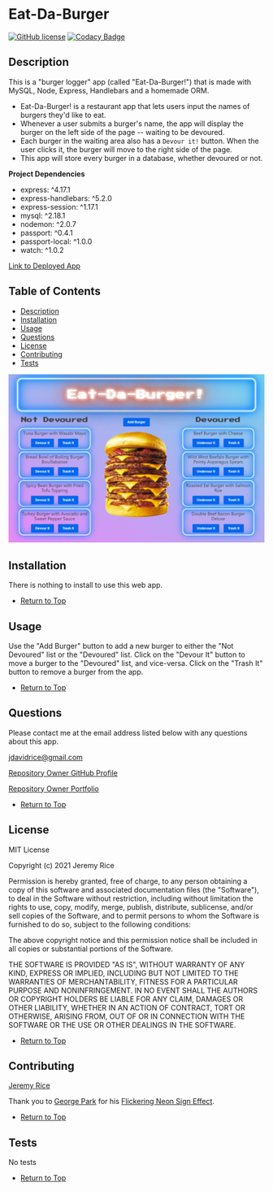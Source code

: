 # Eat-Da-Burger 
[![GitHub license](https://img.shields.io/github/license/jdavidrice/burger)](https://github.com/jdavidrice/burger/blob/master/LICENSE)
[![Codacy Badge](https://app.codacy.com/project/badge/Grade/21be935f62a64535871bb70d02f946e4)](https://www.codacy.com/gh/jdavidrice/burger/dashboard?utm_source=github.com&amp;utm_medium=referral&amp;utm_content=jdavidrice/burger&amp;utm_campaign=Badge_Grade)

## Description 

This is a "burger logger"  app (called "Eat-Da-Burger!") that is made with MySQL, Node, Express, Handlebars and a homemade ORM.
*   Eat-Da-Burger! is a restaurant app that lets users input the names of burgers they'd like to eat.
*   Whenever a user submits a burger's name, the app will display the burger on the left side of the page -- waiting to be devoured.
*   Each burger in the waiting area also has a `Devour it!` button. When the user clicks it, the burger will move to the right side of the page.
*   This app will store every burger in a database, whether devoured or not.

**Project Dependencies**

- express: ^4.17.1
- express-handlebars: ^5.2.0
- express-session: ^1.17.1
- mysql: ^2.18.1
- nodemon: ^2.0.7
- passport: ^0.4.1
- passport-local: ^1.0.0
- watch: ^1.0.2

[Link to Deployed App](https://warm-sea-12669.herokuapp.com/)

## Table of Contents

*   [Description](#Description)
*   [Installation](#Installation)
*   [Usage](#Usage)
*   [Questions](#Questions)
*   [License](#License)
*   [Contributing](#Contributing)
*   [Tests](#Tests)

![Sample Picture of App](public/assets/images/burger_app.png)
## Installation
 
 There is nothing to install to use this web app.

*   [Return to Top](#Eat-Da-Burger)

## Usage 
Use the "Add Burger" button to add a new burger to either the "Not Devoured" list or the "Devoured" list. Click on the "Devour It" button to move a burger to the "Devoured" list, and vice-versa. Click on the "Trash It" button to remove a burger from the app. 

*   [Return to Top](#Eat-Da-Burger)

## Questions

Please contact me at the email address listed below with any questions about this app. 

[jdavidrice@gmail.com](mailto:jdavidrice@gmail.com)

[Repository Owner GitHub Profile](https://github.com/jdavidrice)

[Repository Owner Portfolio](https://jdavidrice.github.io/Responsive_Portfolio/index.html)

*   [Return to Top](#Eat-Da-Burger)

## License

MIT License

Copyright (c) 2021 Jeremy Rice

Permission is hereby granted, free of charge, to any person obtaining a copy
of this software and associated documentation files (the "Software"), to deal
in the Software without restriction, including without limitation the rights
to use, copy, modify, merge, publish, distribute, sublicense, and/or sell
copies of the Software, and to permit persons to whom the Software is
furnished to do so, subject to the following conditions:

The above copyright notice and this permission notice shall be included in all
copies or substantial portions of the Software.

THE SOFTWARE IS PROVIDED "AS IS", WITHOUT WARRANTY OF ANY KIND, EXPRESS OR
IMPLIED, INCLUDING BUT NOT LIMITED TO THE WARRANTIES OF MERCHANTABILITY,
FITNESS FOR A PARTICULAR PURPOSE AND NONINFRINGEMENT. IN NO EVENT SHALL THE
AUTHORS OR COPYRIGHT HOLDERS BE LIABLE FOR ANY CLAIM, DAMAGES OR OTHER
LIABILITY, WHETHER IN AN ACTION OF CONTRACT, TORT OR OTHERWISE, ARISING FROM,
OUT OF OR IN CONNECTION WITH THE SOFTWARE OR THE USE OR OTHER DEALINGS IN THE
SOFTWARE.

*   [Return to Top](#Eat-Da-Burger)

## Contributing

  [Jeremy Rice](https://www.buymeacoffee.com/jdavidrice)

  Thank you to [George Park](https://www.georgewpark.com/) for his [Flickering Neon Sign Effect](https://codepen.io/GeorgePark/pen/MrjbEr). 

*   [Return to Top](#Eat-Da-Burger)

## Tests

No tests

*   [Return to Top](#Eat-Da-Burger)
